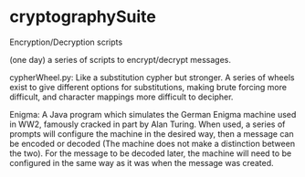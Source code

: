 # cryptographySuite
Encryption/Decryption scripts

(one day) a series of scripts to encrypt/decrypt messages.

cypherWheel.py: Like a substitution cypher but stronger.  A series of wheels exist to give different options for substitutions, making brute forcing more difficult, and character mappings more difficult to decipher.
  
Enigma: A Java program which simulates the German Enigma machine used in WW2, famously cracked in part by Alan Turing.
When used, a series of prompts will configure the machine in the desired way, then a message can be encoded or decoded (The machine does not make a distinction between the two).
For the message to be decoded later, the machine will need to be configured in the same way as it was when the message was created.
